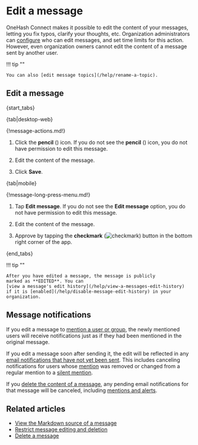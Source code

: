 # Edit a message

OneHash Connect makes it possible to edit the content of your messages, letting you fix
typos, clarify your thoughts, etc. Organization administrators can
[configure](/help/restrict-message-editing-and-deletion) who can edit messages,
and set time limits for this action. However, even organization owners cannot
edit the content of a message sent by another user.

!!! tip ""

    You can also [edit message topics](/help/rename-a-topic).

## Edit a message

{start_tabs}

{tab|desktop-web}

{!message-actions.md!}

1. Click the **pencil** (<i class="fa fa-pencil"></i>) icon. If you do not see
   the **pencil** (<i class="fa fa-pencil"></i>) icon, you do not have
   permission to edit this message.

1. Edit the content of the message.

1. Click **Save**.

{tab|mobile}

{!message-long-press-menu.md!}

1. Tap **Edit message**. If you do not see the **Edit message** option, you do
   not have permission to edit this message.

1. Edit the content of the message.

1. Approve by tapping the **checkmark**
   (<img src="/static/images/help/mobile-check-circle-icon.svg" alt="checkmark" class="mobile-icon"/>)
   button in the bottom right corner of the app.

{end_tabs}

!!! tip ""

    After you have edited a message, the message is publicly
    marked as **EDITED**. You can
    [view a message's edit history](/help/view-a-messages-edit-history)
    if it is [enabled](/help/disable-message-edit-history) in your organization.

## Message notifications

If you edit a message to [mention a user or group](/help/mention-a-user-or-group),
the newly mentioned users will receive notifications just as if they had been
mentioned in the original message.

If you edit a message soon after sending it, the edit will be reflected in any
[email notifications that have not yet been sent](/help/email-notifications#delay-before-sending-emails).
This includes canceling notifications for users whose
[mention](/help/format-your-message-using-markdown#mention-a-user-or-group) was
removed or changed from a regular mention to a
[silent mention](/help/mention-a-user-or-group#silently-mention-a-user).

If you [delete the content of a message](/help/delete-a-message#delete-message-content),
any pending email notifications for that message will be canceled, including
[mentions and alerts](/help/dm-mention-alert-notifications).

## Related articles

* [View the Markdown source of a message](/help/view-the-markdown-source-of-a-message)
* [Restrict message editing and deletion](/help/restrict-message-editing-and-deletion)
* [Delete a message](/help/delete-a-message)

